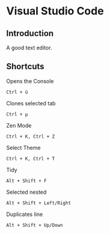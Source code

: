 # Visual Studio Code

## Introduction

A good text editor.

## Shortcuts

Opens the Console

    Ctrl + ù

Clones selected tab

    Ctrl + µ

Zen Mode

    Ctrl + K, Ctrl + Z

Select Theme

    Ctrl + K, Ctrl + T

Tidy

    Alt + Shift + F

Selected nested

    Alt + Shift + Left/Right

Duplicates line

    Alt + Shift + Up/Down
